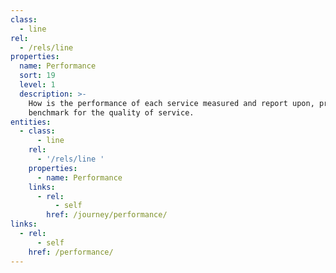 ```yaml
---
class:
  - line
rel:
  - /rels/line
properties:
  name: Performance
  sort: 19
  level: 1
  description: >-
    How is the performance of each service measured and report upon, providing a
    benchmark for the quality of service.
entities:
  - class:
      - line
    rel:
      - '/rels/line '
    properties:
      - name: Performance
    links:
      - rel:
          - self
        href: /journey/performance/
links:
  - rel:
      - self
    href: /performance/
---
```

